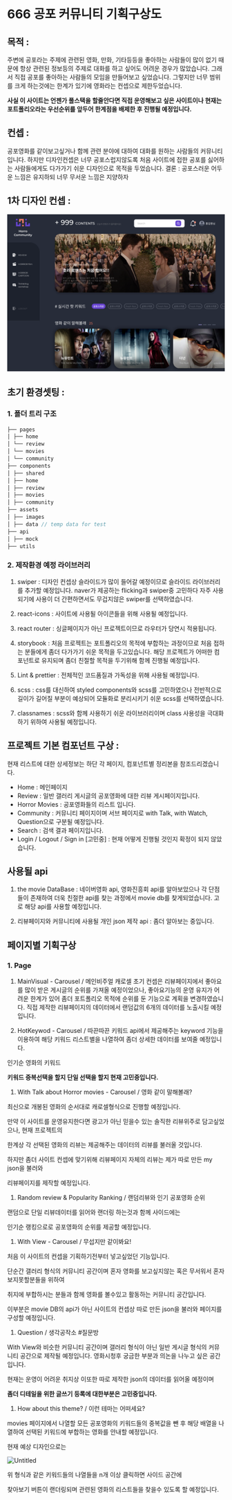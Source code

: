 # 666 공포 커뮤니티 기획구상도

## 목적 :

주변에 공포라는 주제에 관련된 영화, 만화, 기타등등을 좋아하는 사람들이 많이 없기 때문에
항상 관련된 정보등의 주제로 대화를 하고 싶어도 어려운 경우가 많았습니다.
그래서 직접 공포를 좋아하는 사람들의 모임을 만들어보고 싶었습니다.
그렇지만 너무 범위를 크게 하는것에는 한계가 있기에 영화라는 컨셉으로 제한두었습니다.

**사실 이 사이트는 언젠가 풀스택을 할줄안다면 직접 운영해보고 싶은 사이트이나 현재는 포트폴리오라는 우선순위를 앞두어 한계점을 배제한 후 진행될 예정입니다.**

## 컨셉 :

공포영화를 같이보고싶거나 함께 관련 분야에 대하여 대화를 원하는 사람들의 커뮤니티입니다.
하지만 디자인컨셉은 너무 공포스럽지않도록 처음 사이트에 접한 공포를 싫어하는 사람들에게도 다가가기 쉬운 디자인으로 목적을 두었습니다.
결론 : 공포스러운 어두운 느낌은 유지하되 너무 무서운 느낌은 지양하자

## 1차 디자인 컨셉 :

![concept](./concept.png)

## 초기 환경셋팅 :

### 1. 폴더 트리 구조

```jsx
├── pages
│ ├── home
│ └── review
│ └── movies
│ └── community
├── components
│ ├── shared
│ ├── home
│ ├── review
│ ├── movies
│ ├── community
├── assets
│ ├── images
│ ├── data // temp data for test
├── api
│ ├── mock
├── utils
```

### 2. 제작환경 예정 라이브러리

1. swiper : 디자인 컨셉상 슬라이드가 많이 들어갈 예정이므로 슬라이드 라이브러리를 추가할 예정입니다. naver가 제공하는 flicking과 swiper중 고민하다 자주 사용되기에 사용이 더 간편하면서도 무겁지않은 swiper를 선택하였습니다.

2. react-icons : 사이트에 사용될 아이콘들을 위해 사용될 예정입니다.

3. react router : 싱글페이지가 아닌 프로젝트이므로 라우터가 당연시 적용됩니다.

4. storybook : 처음 프로젝트는 포트폴리오의 목적에 부합하는 과정이므로 처음 접하는 분들에게 좀더 다가가기 쉬운 목적을 두고있습니다. 해당 프로젝트가 어떠한 컴포넌트로 유지되며 좀더 친절할 목적을 두기위해 함께 진행될 예정입니다.

5. Lint & prettier : 전체적인 코드품질과 가독성을 위해 사용될 예정입니다.

6. scss : css를 대신하여 styled components와 scss를 고민하였으나 전반적으로 길이가 길어질 부분이 예상되어
   모듈화로 분리시키기 쉬운 scss를 선택하였습니다.

7. classnames : scss와 함께 사용하기 쉬운 라이브러리이며 class 사용성을 극대화 하기 위하여 사용될 예정입니다.

## 프로젝트 기본 컴포넌트 구상 :

현재 리스트에 대한 상세정보는 하단 각 페이지, 컴포넌트별 정리본을 참조드리겠습니다.

- Home : 메인페이지
- Review : 일반 갤러리 게시글의 공포영화에 대한 리뷰 게시페이지입니다.
- Horror Movies : 공포영화들의 리스트 입니다.
- Community : 커뮤니티 페이지이며 서브 페이지로 with Talk, with Watch, Question으로 구분될 예정입니다.
- Search : 검색 결과 페이지입니다.
- Login / Logout / Sign in [고민중] : 현재 어떻게 진행될 것인지 확정이 되지 않았습니다.

## 사용될 api

1. the movie DataBase : 네이버영화 api, 영화진흥회 api를 알아보았으나 각 단점들이 존재하여 더욱 친절한 api를 찾는 과정에서 movie db를 찾게되었습니다. 고로 해당 api를 사용할 예정입니다.

2. 리뷰페이지와 커뮤니티에 사용될 개인 json 제작 api : 좀더 알아보는 중입니다.

## 페이지별 기획구상

### 1. <Home /> Page

1. MainVisual - Carousel / 메인비주얼 캐로셀
   초기 컨셉은 리뷰페이지에서 좋아요를 많이 받은 게시글의 순위를 가져올 예정이었으나, 좋아요기능의 운영 유지가 어려운 한계가 있어 좀더 포트폴리오 목적에 순위를 둔 기능으로 계획을 변경하였습니다.
   직접 제작한 리뷰페이지의 데이터에서 랜덤값의 6개의 데이터를 노출시킬 예정입니다.

1. HotKeywod - Carousel / 따끈따끈 키워드
   api에서 제공해주는 keyword 기능을 이용하여 해당 키워드 리스트별을 나열하여 좀더 상세한 데이터를 보여줄 예정입니다.

인기순 영화의 키워드

**키워드 중복선택을 할지 단일 선택을 할지 현재 고민중입니다.**

1.  With Talk about Horror movies - Carousel / 영화 같이 말해볼래?

최신으로 개봉된 영화의 순서대로 캐로셀형식으로 진행할 예정입니다.

만약 이 사이트를 운영유지한다면 광고가 아닌 믿을수 있는 솔직한 리뷰위주로 담고싶었으나, 현재 프로젝트의

한계상 각 선택된 영화의 리뷰는 제공해주는 데이터의 리뷰를 불러올 것입니다.

하지만 좀더 사이트 컨셉에 맞기위해 리뷰페이지 자체의 리뷰는 제가 따로 만든 my json을 불러와

리뷰페이지를 제작할 예정입니다.

1.  Random review & Popularity Ranking / 랜덤리뷰와 인기 공포영화 순위

랜덤으로 단일 리뷰데이터를 읽어와 랜더링 하는것과 함께 사이드에는

인기순 랭킹으로로 공포영화의 순위를 제공할 예정입니다.

1.  With View - Carousel / 무섭지만 같이봐요!

처음 이 사이트의 컨셉을 기획하기전부터 넣고싶었던 기능입니다.

단순간 갤러리 형식의 커뮤니티 공간이며 혼자 영화를 보고싶지않는 혹은 무서워서 혼자 보지못할분들을 위하여

취지에 부합하시는 분들과 함께 영화를 볼수있고 활동하는 커뮤니티 공간입니다.

이부분은 movie DB의 api가 아닌 사이트의 컨셉상 따로 만든 json을 불러와 페이지를 구성할 예정입니다.

1.  Question / 생각공작소 #질문방

With View와 비슷한 커뮤니티 공간이며 갤러리 형식이 아닌 일반 게시글 형식의 커뮤니티 공간으로 제작될 예정입니다. 영화시청후 궁금한 부분과 의논을 나누고 싶은 공간입니다.

현재는 운영이 어려운 취지상 이또한 따로 제작한 json의 데이터를 읽어올 예정이며

**좀더 디테일을 위한 글쓰기 등록에 대한부분은 고민중입니다.**

1. How about this theme? / 이런 테마는 어떠세요?

movies 페이지에서 나열할 모든 공포영화의 키워드들의 중복값을 뺀 후 해당 배열을 나열하여 선택된 키워드에 부합하는 영화를 안내할 예정입니다.

현재 예상 디자인으로는

![Untitled](https://s3-us-west-2.amazonaws.com/secure.notion-static.com/4aaa8d9c-795c-4615-bfeb-3d0272fcb5ff/Untitled.png)

위 형식과 같은 키워드들의 나열들을 n개 이상 클릭하면 사이드 공간에

찾아보기 버튼이 랜더링되며 관련된 영화의 리스트들을 찾을수 있도록 할 예정입니다.
